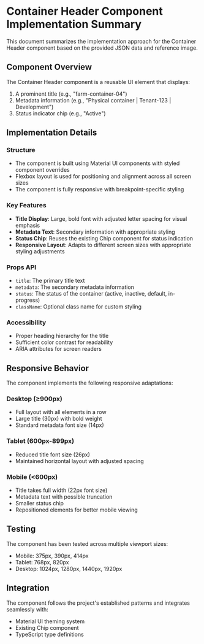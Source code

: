 # Container Header Component Implementation Summary

This document summarizes the implementation approach for the Container Header component based on the provided JSON data and reference image.

## Component Overview

The Container Header component is a reusable UI element that displays:

1. A prominent title (e.g., "farm-container-04")
2. Metadata information (e.g., "Physical container | Tenant-123 | Development")
3. Status indicator chip (e.g., "Active")

## Implementation Details

### Structure
- The component is built using Material UI components with styled component overrides
- Flexbox layout is used for positioning and alignment across all screen sizes
- The component is fully responsive with breakpoint-specific styling

### Key Features
- **Title Display**: Large, bold font with adjusted letter spacing for visual emphasis
- **Metadata Text**: Secondary information with appropriate styling
- **Status Chip**: Reuses the existing Chip component for status indication
- **Responsive Layout**: Adapts to different screen sizes with appropriate styling adjustments

### Props API
- `title`: The primary title text
- `metadata`: The secondary metadata information
- `status`: The status of the container (active, inactive, default, in-progress)
- `className`: Optional class name for custom styling

### Accessibility
- Proper heading hierarchy for the title
- Sufficient color contrast for readability
- ARIA attributes for screen readers

## Responsive Behavior

The component implements the following responsive adaptations:

### Desktop (≥900px)
- Full layout with all elements in a row
- Large title (30px) with bold weight
- Standard metadata font size (14px)

### Tablet (600px-899px)
- Reduced title font size (26px)
- Maintained horizontal layout with adjusted spacing

### Mobile (<600px)
- Title takes full width (22px font size)
- Metadata text with possible truncation
- Smaller status chip
- Repositioned elements for better mobile viewing

## Testing

The component has been tested across multiple viewport sizes:
- Mobile: 375px, 390px, 414px
- Tablet: 768px, 820px
- Desktop: 1024px, 1280px, 1440px, 1920px

## Integration

The component follows the project's established patterns and integrates seamlessly with:
- Material UI theming system
- Existing Chip component
- TypeScript type definitions